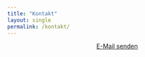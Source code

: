 ```yaml
---
title: "Kontakt"
layout: single
permalink: /kontakt/
---
```


<center> <a href="mailto:orga@dam2024.de">E-Mail senden</a> </center>
